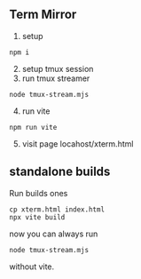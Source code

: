 ## Term Mirror

1. setup
```
npm i
```
2. setup tmux session
3. run tmux streamer

```
node tmux-stream.mjs
```

4. run vite
```
npm run vite
```

5. visit page
locahost/xterm.html

## standalone builds

Run builds ones

```
cp xterm.html index.html
npx vite build
```

now you can always run
```
node tmux-stream.mjs
```
without vite.